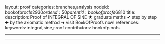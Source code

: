 layout: proof
categories: branches,analysis
nodeid: bookofproofs$2930
orderid: 50
parentid: bookofproofs$6810
title: 
description:  Proof of INTEGRAL OF SINE &#9733; graduate maths &#10004; step by step &#10010; by the axiomatic method &#10140; visit BookOfProofs now!
references: 
keywords: integral,sine,proof
contributors: bookofproofs

---


---


